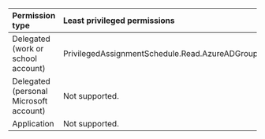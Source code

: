 |Permission type|Least privileged permissions|Higher privileged permissions|
|:---|:---|:---|
|Delegated (work or school account)|PrivilegedAssignmentSchedule.Read.AzureADGroup|PrivilegedAssignmentSchedule.ReadWrite.AzureADGroup|
|Delegated (personal Microsoft account)|Not supported.|Not supported.|
|Application|Not supported.|Not supported.|